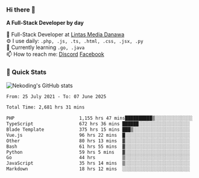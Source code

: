 ### Hi there 👋

**A Full-Stack Developer by day**

🔭 Full-Stack Developer at [Lintas Media Danawa](https://www.lintasmediadanawa.com/)  
⚙️ I use daily: `.php, .js, .ts, .html, .css, .jsx, .py`  
🌱 Currently learning `.go, .java`  
📫 How to reach me: [Discord](https://discordapp.com/users/984448732999327766)  [Facebook](https://fb.me/tyvandi)  

### 🚀 Quick Stats  

![Nekoding's GitHub stats](https://github-readme-stats.vercel.app/api?username=nekoding&show_icons=true)

<!--START_SECTION:waka-->

```txt
From: 25 July 2021 - To: 07 June 2025

Total Time: 2,681 hrs 31 mins

PHP                        1,155 hrs 47 mins██████████▒░░░░░░░░░░░░░░   41.85 %
TypeScript                 672 hrs 36 mins ██████░░░░░░░░░░░░░░░░░░░   24.35 %
Blade Template             375 hrs 15 mins ███▒░░░░░░░░░░░░░░░░░░░░░   13.59 %
Vue.js                     96 hrs 22 mins  █░░░░░░░░░░░░░░░░░░░░░░░░   03.49 %
Other                      80 hrs 13 mins  ▓░░░░░░░░░░░░░░░░░░░░░░░░   02.90 %
Bash                       61 hrs 55 mins  ▓░░░░░░░░░░░░░░░░░░░░░░░░   02.24 %
Python                     59 hrs 5 mins   ▓░░░░░░░░░░░░░░░░░░░░░░░░   02.14 %
Go                         44 hrs          ▒░░░░░░░░░░░░░░░░░░░░░░░░   01.59 %
JavaScript                 35 hrs 14 mins  ▒░░░░░░░░░░░░░░░░░░░░░░░░   01.28 %
Markdown                   18 hrs 12 mins  ░░░░░░░░░░░░░░░░░░░░░░░░░   00.66 %
```

<!--END_SECTION:waka-->

<!--
**nekoding/nekoding** is a ✨ _special_ ✨ repository because its `README.md` (this file) appears on your GitHub profile.

Here are some ideas to get you started:

- 🔭 I’m currently working on ...
- 🌱 I’m currently learning ...
- 👯 I’m looking to collaborate on ...
- 🤔 I’m looking for help with ...
- 💬 Ask me about ...
- 📫 How to reach me: ...
- 😄 Pronouns: ...
- ⚡ Fun fact: ...
-->
